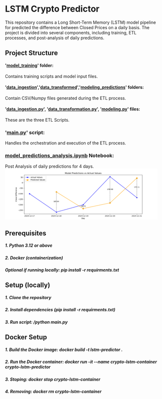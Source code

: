 # LSTM Crypto Predictor
This repository contains a Long Short-Term Memory (LSTM) model pipeline for predicted the difference between Closed Prices on a daily basis. The project is divided into several components, including training, ETL processes, and post-analysis of daily predictions.

## Project Structure
#### **'[model_training](model_training/)' folder**: 
Contains training scripts and model input files.
#### **'[data_ingestion](data_ingestion/)','[data_transformed](data_transformed/)','[modeling_predictions](modeling_predictions/)' folders**:
Contain CSV/Numpy files generated during the ETL process.
#### **'[data_ingestion.py](data_ingestion.py)', '[data_transformation.py](data_transformation)', '[modeling.py](modeling.py)'** files:
These are the three ETL Scripts.
### **'[main.py](main.py)' script**:
Handles the orchestration and execution of the ETL process.
### **[model_predictions_analysis.ipynb](model_predictions_analysis.ipynb)** Notebook:
Post Analysis of daily predictions for 4 days.
![Prediction vs Actual Plot](/analysis.png)

## Prerequisites 
##### 1. Python 3.12 or above
##### 2. Docker (containerization)
##### Optional if running locally: pip install -r requirments.txt

## Setup (locally)
##### 1. Clone the repository
##### 2. Install dependencies (pip install -r requirments.txt)
##### 3. Run script: /python main.py 

## Docker Setup
##### 1. Build the Docker image: docker build -t lstm-predictor .
##### 2. Run the Docker container: docker run -it --name crypto-lstm-container crypto-lstm-predictor
##### 3. Stoping: docker stop crypto-lstm-container
##### 4. Removing: docker rm crypto-lstm-container

